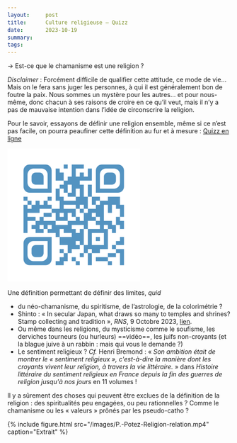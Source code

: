 ```yaml
---
layout:     post
title:      Culture religieuse — Quizz
date:       2023-10-19
summary:    
tags: 
---
```


→ Est-ce que le chamanisme est une religion ? 

*Disclaimer* : Forcément difficile de qualifier cette attitude, ce mode de vie… Mais on le fera sans juger les personnes, à qui il est généralement bon de foutre la paix. Nous sommes un mystère pour les autres… et pour nous-même, donc chacun à ses raisons de croire en ce qu’il veut, mais il n’y a pas de mauvaise intention dans l’idée de circonscrire la religion.

Pour le savoir, essayons de définir une religion ensemble, même si ce n’est pas facile, on pourra peaufiner cette définition au fur et à mesure : [Quizz en ligne](https://forms.gle/JKdnsQ1eoXmsbwRK8)

[![Qrcode pour le quizz](/images/form-JKdnsQ1eoXmsbwRK8.jpg)](https://forms.gle/JKdnsQ1eoXmsbwRK8)


Une définition permettant de définir des limites, *quid* 
- du néo-chamanisme, du spiritisme, de l’astrologie, de la colorimétrie ? 
- Shinto : « In secular Japan, what draws so many to temples and shrines? Stamp collecting and tradition », *RNS*, 9 Octobre 2023, [lien](https://religionnews.com/2023/10/09/in-secular-japan-what-draws-so-many-to-temples-and-shrines-stamp-collecting-and-tradition/).
- Ou même dans les religions, du mysticisme comme le soufisme, les derviches tourneurs (ou hurleurs) ==vidéo==, les juifs non-croyants (et la blague juive à un rabbin : mais qui vous le demande ?)
- Le sentiment religieux ? *Cf.* Henri Bremond : « *Son ambition était de montrer le « sentiment religieux », c'est-à-dire la manière dont les croyants vivent leur religion, à travers la vie littéraire.* » dans *Histoire littéraire du sentiment religieux en France depuis la fin des guerres de religion jusqu'à nos jours* en 11 volumes !

Il y a sûrement des choses qui peuvent être exclues de la définition de la religion : des spiritualités peu engagées, ou peu rationnelles ? Comme le chamanisme ou les « valeurs » prônés par les pseudo-catho ? 

{% include figure.html src="/images/P.-Potez-Religion-relation.mp4" caption="Extrait" %}

